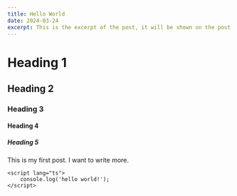 ```yaml
---
title: Hello World
date: 2024-03-24
excerpt: This is the excerpt of the post, it will be shown on the post list.
---
```


# Heading 1

## Heading 2

### Heading 3

#### Heading 4

##### Heading 5

This is my first post. I want to write more.

```svelte
<script lang="ts">
	console.log('hello world!');
</script>
```
